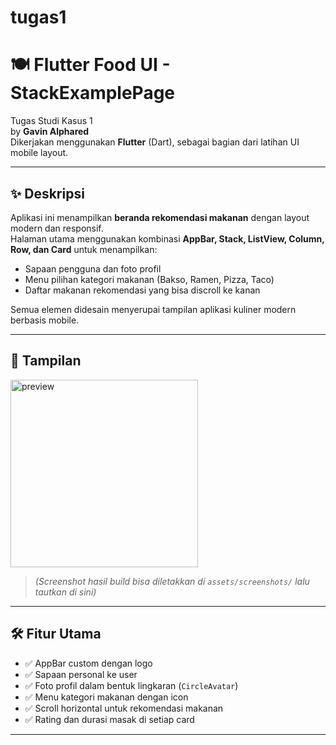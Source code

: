 # tugas1

# 🍽️ Flutter Food UI - StackExamplePage

Tugas Studi Kasus 1  
by **Gavin Alphared**  
Dikerjakan menggunakan **Flutter** (Dart), sebagai bagian dari latihan UI mobile layout.

---

## ✨ Deskripsi

Aplikasi ini menampilkan **beranda rekomendasi makanan** dengan layout modern dan responsif.  
Halaman utama menggunakan kombinasi **AppBar, Stack, ListView, Column, Row, dan Card** untuk menampilkan:

- Sapaan pengguna dan foto profil
- Menu pilihan kategori makanan (Bakso, Ramen, Pizza, Taco)
- Daftar makanan rekomendasi yang bisa discroll ke kanan

Semua elemen didesain menyerupai tampilan aplikasi kuliner modern berbasis mobile.

---

## 📸 Tampilan

<img src="assets/screenshots/preview.png" width="300" alt="preview" />

> *(Screenshot hasil build bisa diletakkan di `assets/screenshots/` lalu tautkan di sini)*

---

## 🛠️ Fitur Utama

- ✅ AppBar custom dengan logo
- ✅ Sapaan personal ke user
- ✅ Foto profil dalam bentuk lingkaran (`CircleAvatar`)
- ✅ Menu kategori makanan dengan icon
- ✅ Scroll horizontal untuk rekomendasi makanan
- ✅ Rating dan durasi masak di setiap card

---
